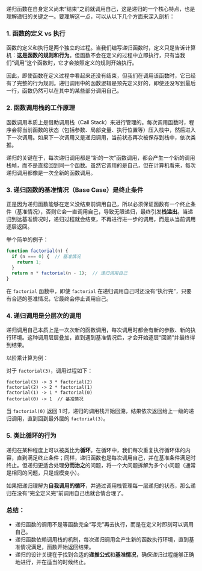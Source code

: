 递归函数在自身定义尚未“结束”之前就调用自己，这是递归的一个核心特点，也是理解递归的关键之一。要理解这一点，可以从以下几个方面来深入剖析：

### 1. **函数的定义 vs 执行**
   函数的定义和执行是两个独立的过程。当我们编写递归函数时，定义只是告诉计算机：**这是函数的规则和行为**。但函数不会在定义的过程中立即执行，只有当我们“调用”这个函数时，它才会按照定义的规则开始执行。

   因此，即使函数在定义过程中看起来还没有结束，但我们在调用该函数时，它已经有了完整的行为规则。递归调用中的函数逻辑是预先定义好的，即使还没写到最后一行，函数仍然可以在其中的某些部分调用自己。

### 2. **函数调用栈的工作原理**
   函数调用本质上是借助调用栈（Call Stack）来进行管理的。每次调用函数时，程序会将当前函数的状态（包括参数、局部变量、执行位置等）压入栈中，然后进入下一次调用。如果下一次调用又是递归调用，当前状态再次被保存到栈中，依次类推。

   递归的关键在于，每次递归调用都是“新的一次”函数调用，都会产生一个新的调用栈帧，而不是直接回到同一个函数。虽然它调用的是自己，但在计算机看来，每次递归调用都像是一次全新的函数调用。

### 3. **递归函数的基准情况（Base Case）是终止条件**
   正是因为递归函数能够在定义没结束前调用自己，所以必须保证函数有一个终止条件（基准情况），否则它会一直调用自己，导致无限递归，最终引发**栈溢出**。当递归到达基准情况时，递归过程就会结束，不再进行进一步的调用，而是从当前调用逐层返回。

   举个简单的例子：
   
   ```javascript
   function factorial(n) {
     if (n === 0) {  // 基准情况
       return 1;
     }
     return n * factorial(n - 1);  // 递归调用自己
   }
   ```

   在 `factorial` 函数中，即使 `factorial` 在递归调用自己时还没有“执行完”，只要有合适的基准情况，它最终会停止调用自己。

### 4. **递归调用是分层次的调用**
   递归调用自己本质上是一次次新的函数调用，每次调用时都会有新的参数、新的执行环境。这种调用层层叠加，直到遇到基准情况后，才会开始逐层“回溯”并最终得到结果。

   以阶乘计算为例：
   
   对于 `factorial(3)`，调用过程如下：
   ```
   factorial(3) -> 3 * factorial(2)
   factorial(2) -> 2 * factorial(1)
   factorial(1) -> 1 * factorial(0)
   factorial(0) -> 1  // 基准情况
   ```
   
   当 `factorial(0)` 返回 1 时，递归的调用栈开始回溯，结果依次返回给上一级的递归调用，直到回到最外层的 `factorial(3)`。

### 5. **类比循环的行为**
   递归在某种程度上可以被类比为**循环**。在循环中，我们每次重复执行循环体的内容，直到满足终止条件；同样，递归函数也是每次调用自己，并在基准条件满足时终止。但递归更适合处理**分而治之**的问题，将一个大问题拆解为多个小问题（通常是相同的问题，只是规模变小）。

   如果把递归理解为**自我调用的循环**，并通过调用栈管理每一层递归的状态，那么递归在没有“完全定义完”前调用自己也就合情合理了。

### 总结：
   - 递归函数的调用不是等函数完全“写完”再去执行，而是在定义时即刻可以调用自己。
   - 递归函数依赖调用栈的机制，每次递归调用会产生新的函数执行环境，直到基准情况满足，函数开始返回结果。
   - 递归的设计关键在于找到合适的**递推公式**和**基准情况**，确保递归过程能够正确地进行，并在适当的时候终止。

